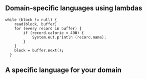 ## Domain-specific languages using lambdas

```
while (block != null) {
    read(block, buffer)
    for (every record in buffer) {
        if (record.calorie < 400) {
            System.out.println (record.name);
        }
    }
    block = buffer.next();
  }
``` 

## A specific language for your domain
